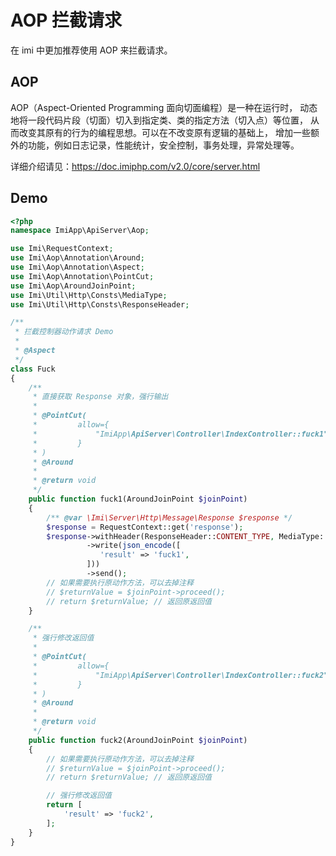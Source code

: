 # AOP 拦截请求

在 imi 中更加推荐使用 AOP 来拦截请求。

## AOP

AOP（Aspect-Oriented Programming 面向切面编程）是一种在运行时，
动态地将一段代码片段（切面）切入到指定类、类的指定方法（切入点）等位置，
从而改变其原有的行为的编程思想。可以在不改变原有逻辑的基础上，
增加一些额外的功能，例如日志记录，性能统计，安全控制，事务处理，异常处理等。 
  
详细介绍请见：<https://doc.imiphp.com/v2.0/core/server.html>

## Demo

```php
<?php
namespace ImiApp\ApiServer\Aop;

use Imi\RequestContext;
use Imi\Aop\Annotation\Around;
use Imi\Aop\Annotation\Aspect;
use Imi\Aop\Annotation\PointCut;
use Imi\Aop\AroundJoinPoint;
use Imi\Util\Http\Consts\MediaType;
use Imi\Util\Http\Consts\ResponseHeader;

/**
 * 拦截控制器动作请求 Demo
 * 
 * @Aspect
 */
class Fuck
{
    /**
     * 直接获取 Response 对象，强行输出
     * 
     * @PointCut(
     *         allow={
     *             "ImiApp\ApiServer\Controller\IndexController::fuck1",
     *         }
     * )
     * @Around
     *
     * @return void
     */
    public function fuck1(AroundJoinPoint $joinPoint)
    {
        /** @var \Imi\Server\Http\Message\Response $response */
        $response = RequestContext::get('response');
        $response->withHeader(ResponseHeader::CONTENT_TYPE, MediaType::APPLICATION_JSON_UTF8)
                 ->write(json_encode([
                    'result' => 'fuck1',
                 ]))
                 ->send();
        // 如果需要执行原动作方法，可以去掉注释
        // $returnValue = $joinPoint->proceed();
        // return $returnValue; // 返回原返回值
    }

    /**
     * 强行修改返回值
     * 
     * @PointCut(
     *         allow={
     *             "ImiApp\ApiServer\Controller\IndexController::fuck2",
     *         }
     * )
     * @Around
     *
     * @return void
     */
    public function fuck2(AroundJoinPoint $joinPoint)
    {
        // 如果需要执行原动作方法，可以去掉注释
        // $returnValue = $joinPoint->proceed();
        // return $returnValue; // 返回原返回值

        // 强行修改返回值
        return [
            'result' => 'fuck2',
        ];
    }
}
```
